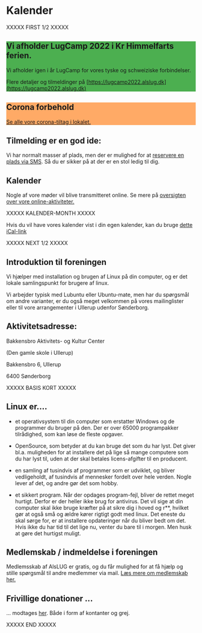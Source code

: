 # Kalender

XXXXX FIRST 1/2 XXXXX

<div style='background:#4CAF50'>

## Vi afholder LugCamp 2022 i Kr Himmelfarts ferien.

Vi afholder igen i år LugCamp for vores tyske og schweiziske forbindelser.

Flere detaljer og tilmeldinger på [https://lugcamp2022.alslug.dk](https://lugcamp2022.alslug.dk)

</div>
<div style='background:#FFAA66'>

## Corona forbehold
	
<!--
XXXXX C_ORONASMITTE.DK-complience XXXXX
-->
	
[Se alle vore corona-tiltag i lokalet.](/arrangementer/corona.md)

</div>

## Tilmelding er en god ide:
Vi har normalt masser af plads, men der er mulighed for at
[reservere en plads via SMS](https://www.alslug.dk/arrangementer/sms-tilmelding.md).
Så du er sikker på at der er en stol ledig til dig.

## Kalender
Nogle af vore møder vil blive transmitteret online. Se mere på
[oversigten over vore online-aktiviteter.](/arrangementer/online.md)


XXXXX KALENDER-MONTH XXXXX			
				
Hvis du vil have vores kalender vist i din egen kalender, kan du bruge
[dette iCal-link](https://www.alslug.dk/kalender/alt.ics)


XXXXX NEXT 1/2 XXXXX

## Introduktion til foreningen
Vi hjælper med installation og brugen af Linux på din computer, og er det lokale samlingspunkt for brugere af linux.

Vi arbejder typisk med Lubuntu eller Ubuntu-mate, men har du spørgsmål om andre varianter, er du også meget velkommen på
vores mailinglister eller til vore arrangementer i Ullerup udenfor Sønderborg.

## Aktivitetsadresse:
Bakkensbro Aktivitets- og Kultur Center

(Den gamle skole i Ullerup)

Bakkensbro 6, Ullerup

6400 Sønderborg

XXXXX BASIS KORT XXXXX
<script src='https://alslug.dk/api/aktiviteter/lokale.js'></script>

## Linux er....

- et operativsystem til din computer som erstatter Windows og de programmer du bruger på den.
Der er over 65000 programpakker tilrådighed, som kan løse de fleste opgaver.

- OpenSource, som betyder at du kan bruge det som du har lyst. Det giver bl.a. muligheden for at installere det
på lige så mange computere som du har lyst til, uden at der skal betales licens-afgifter til en producent.

- en samling af tusindvis af programmer som er udviklet, og bliver vedligeholdt, af tusindvis af
mennesker fordelt over hele verden. Nogle lever af det, og andre gør det som hobby.

- et sikkert program. Når der opdages program-fejl, bliver de rettet meget hurtigt.
Derfor er der heller ikke brug for antivirus.
Det vil sige at din computer skal ikke bruge kræfter på at sikre dig i hoved og r**, hvilket gør at også små og ældre
kører rigtigt godt med linux.
Det eneste du skal sørge for, er at installere opdateringer når du bliver bedt om det.
Hvis ikke du har tid til det lige nu, venter du bare til i morgen. Men husk at gøre det hurtigst muligt.


## Medlemskab / indmeldelse i foreningen
Medlemsskab af AlsLUG er gratis, og du får mulighed for at få hjælp og stille spørgsmål til andre medlemmer via mail.
[Læs mere om medlemskab her.](https://www.alslug.dk/medlemskab/indmeldelse.html)


## Frivillige donationer ...
... modtages [her](/oekonomi/donationer.md). Både i form af kontanter og grej.

XXXXX END XXXXX
